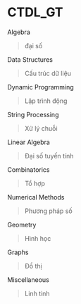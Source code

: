 # CTDL_GT

Algebra
> đại số

Data Structures

> Cấu trúc dữ liệu

Dynamic Programming

> Lập trình động

String Processing

> Xử lý chuỗi

Linear Algebra

> Đại số tuyến tính

Combinatorics

> Tổ hợp

Numerical Methods

> Phương pháp số

Geometry

> Hình học

Graphs

> Đồ thị

Miscellaneous

> Linh tinh
